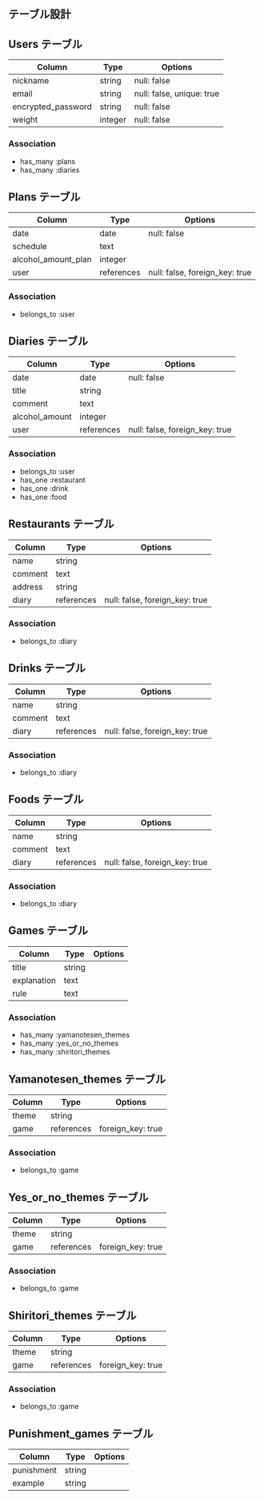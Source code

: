 ## テーブル設計

## Users テーブル

| Column                | Type    | Options                   |
| --------------------- | ------- | ------------------------- |
| nickname              | string  | null: false               |
| email                 | string  | null: false, unique: true |
| encrypted_password    | string  | null: false               |
| weight                | integer | null: false               |

### Association

- has_many :plans
- has_many :diaries


## Plans テーブル

| Column                | Type       | Options                        |
| --------------------- | ---------- | ------------------------------ |
| date                  | date       | null: false                    |
| schedule              | text       |                                |
| alcohol_amount_plan   | integer    |                                |
| user                  | references | null: false, foreign_key: true |

### Association

- belongs_to :user


## Diaries テーブル

| Column          | Type       | Options                        |
| --------------- | ---------- | ------------------------------ |
| date            | date       | null: false                    |
| title           | string     |                                |
| comment         | text       |                                |
| alcohol_amount  | integer    |                                |
| user            | references | null: false, foreign_key: true |

### Association

- belongs_to :user
- has_one :restaurant
- has_one :drink
- has_one :food


## Restaurants テーブル

| Column                | Type       | Options                        |
| --------------------- | ---------- | ------------------------------ |
| name                  | string     |                                |
| comment               | text       |                                |
| address               | string     |                                |
| diary                 | references | null: false, foreign_key: true |

### Association

- belongs_to :diary


## Drinks テーブル

| Column                | Type       | Options                        |
| --------------------- | ---------- | ------------------------------ |
| name                  | string     |                                |
| comment               | text       |                                |
| diary                 | references | null: false, foreign_key: true |

### Association

- belongs_to :diary


## Foods テーブル

| Column                | Type       | Options                        |
| --------------------- | ---------- | ------------------------------ |
| name                  | string     |                                |
| comment               | text       |                                |
| diary                 | references | null: false, foreign_key: true |

### Association

- belongs_to :diary


## Games テーブル

| Column        | Type       | Options   |
| ------------- | ---------- | --------- |
| title         | string     |           |
| explanation   | text       |           |
| rule          | text       |           |

### Association

- has_many :yamanotesen_themes
- has_many :yes_or_no_themes
- has_many :shiritori_themes


## Yamanotesen_themes テーブル

| Column                | Type       | Options                        |
| --------------------- | ---------- | ------------------------------ |
| theme                 | string     |                                |
| game                  | references | foreign_key: true              |

### Association

- belongs_to :game


## Yes_or_no_themes テーブル

| Column                | Type       | Options                        |
| --------------------- | ---------- | ------------------------------ |
| theme                 | string     |                                |
| game                  | references | foreign_key: true              |

### Association

- belongs_to :game


## Shiritori_themes テーブル

| Column                | Type       | Options                        |
| --------------------- | ---------- | ------------------------------ |
| theme                 | string     |                                |
| game                  | references | foreign_key: true              |

### Association

- belongs_to :game


## Punishment_games テーブル

| Column                | Type       | Options                        |
| --------------------- | ---------- | ------------------------------ |
| punishment            | string     |                                |
| example               | string     |                                |
